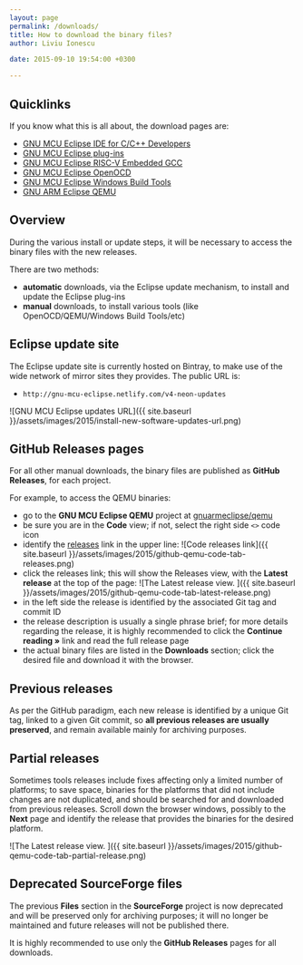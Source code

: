 ```yaml
---
layout: page
permalink: /downloads/
title: How to download the binary files?
author: Liviu Ionescu

date: 2015-09-10 19:54:00 +0300

---
```


## Quicklinks

If you know what this is all about, the download pages are:

* [GNU MCU Eclipse IDE for C/C++ Developers](https://github.com/gnu-mcu-eclipse/org.eclipse.epp.packages/releases)
* [GNU MCU Eclipse plug-ins](https://github.com/gnu-mcu-eclipse/eclipse-plugins/releases)
* [GNU MCU Eclipse RISC-V Embedded GCC](https://github.com/gnu-mcu-eclipse/riscv-none-gcc/releases)
* [GNU MCU Eclipse OpenOCD](https://github.com/gnu-mcu-eclipse/openocd/releases)
* [GNU MCU Eclipse Windows Build Tools](https://github.com/gnu-mcu-eclipse/windows-build-tools/releases)
* [GNU ARM Eclipse QEMU](https://github.com/gnu-mcu-eclipse/qemu/releases)

## Overview

During the various install or update steps, it will be necessary to access the binary files with the new releases.

There are two methods:

* **automatic** downloads, via the Eclipse update mechanism, to install and update the Eclipse plug-ins
* **manual** downloads, to install various tools (like OpenOCD/QEMU/Windows Build Tools/etc)

## Eclipse update site

The Eclipse update site is currently hosted on Bintray, to make use of the wide network of mirror sites they provides. The public URL is:

- `http://gnu-mcu-eclipse.netlify.com/v4-neon-updates`

![GNU MCU Eclipse updates URL]({{ site.baseurl }}/assets/images/2015/install-new-software-updates-url.png)

## GitHub Releases pages

For all other manual downloads, the binary files are published as **GitHub Releases**, for each project.

For example, to access the QEMU binaries:

- go to the **GNU MCU Eclipse QEMU** project at [gnuarmeclipse/qemu](https://github.com/gnu-mcu-eclipse/qemu)
- be sure you are in the **Code** view; if not, select the right side `<>` code icon
- identify the [releases](https://github.com/gnu-mcu-eclipse/qemu/releases) link in the upper line:
  ![Code releases link]({{ site.baseurl }}/assets/images/2015/github-qemu-code-tab-releases.png)
- click the releases link; this will show the Releases view, with the **Latest release** at the top of the page:
  ![The Latest release view. ]({{ site.baseurl }}/assets/images/2015/github-qemu-code-tab-latest-release.png)
- in the left side the release is identified by the associated Git tag and commit ID
- the release description is usually a single phrase brief; for more details regarding the release, it is highly recommended to click the **Continue reading »** link and read the full release page
- the actual binary files are listed in the **Downloads** section; click the desired file and download it with the browser.

## Previous releases

As per the GitHub paradigm, each new release is identified by a unique Git tag, linked to a given Git commit, so **all previous releases are usually preserved**, and remain available mainly for archiving purposes.

## Partial releases

Sometimes tools releases include fixes affecting only a limited number of platforms; to save space, binaries for the platforms that did not include changes are not duplicated, and should be searched for and downloaded from previous releases. Scroll down the browser windows, possibly to the **Next** page and identify the release that provides the binaries for the desired platform.

![The Latest release view. ]({{ site.baseurl }}/assets/images/2015/github-qemu-code-tab-partial-release.png)

## Deprecated SourceForge files

The previous **Files** section in the **SourceForge** project is now deprecated and will be preserved only for archiving purposes; it will no longer be maintained and future releases will not be published there.

It is highly recommended to use only the **GitHub Releases** pages for all downloads.
